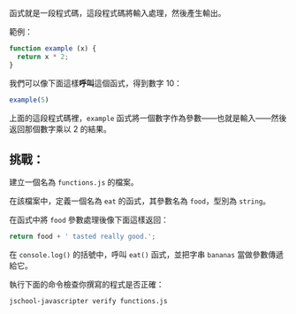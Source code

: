 函式就是一段程式碼，這段程式碼將輸入處理，然後產生輸出。

範例：

```js
function example (x) {
  return x * 2;
}
```

我們可以像下面這樣**呼叫**這個函式，得到數字 10：

```js
example(5)
```

上面的這段程式碼裡，`example` 函式將一個數字作為參數——也就是輸入——然後返回那個數字乘以 2 的結果。

## 挑戰：

建立一個名為 `functions.js` 的檔案。

在該檔案中，定義一個名為 `eat` 的函式，其參數名為 `food`，型別為 `string`。

在函式中將 `food` 參數處理後像下面這樣返回：

```js
return food + ' tasted really good.';
```

在 `console.log()` 的括號中，呼叫 `eat()` 函式，並把字串 `bananas` 當做參數傳遞給它。

執行下面的命令檢查你撰寫的程式是否正確：

```bash
jschool-javascripter verify functions.js
```
